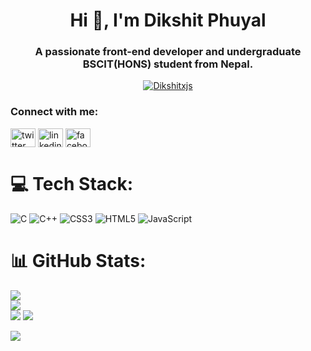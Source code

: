 <h1 align="center">Hi 👋, I'm Dikshit Phuyal</h1>
<h3 align="center">A passionate front-end developer and undergraduate BSCIT(HONS) student from Nepal.</h3>

<p align="center">
  <a href="https://github.com/ryo-ma/github-profile-trophy">
    <img src="https://github-profile-trophy.vercel.app/?username=Dikshitxjs" alt="Dikshitxjs" />
  </a>
</p>

<h3 align="left">Connect with me:</h3>
<p align="left">
  <a href="https://twitter.com/Dikshitxjs" target="blank"><img align="center" src="https://raw.githubusercontent.com/rahuldkjain/github-profile-readme-generator/master/src/images/icons/Social/twitter.svg" alt="twitter icon" height="30" width="40" /></a>
  <a href="https://linkedin.com/in/dikshit-phuyal" target="blank"><img align="center" src="https://raw.githubusercontent.com/rahuldkjain/github-profile-readme-generator/master/src/images/icons/Social/linked-in-alt.svg" alt="linkedin icon" height="30" width="40" /></a>
  <a href="https://fb.com/dikshit.phuyal" target="blank"><img align="center" src="https://raw.githubusercontent.com/rahuldkjain/github-profile-readme-generator/master/src/images/icons/Social/facebook.svg" alt="facebook icon" height="30" width="40" /></a>
</p>

# 💻 Tech Stack:
![C](https://img.shields.io/badge/c-%2300599C.svg?style=for-the-badge&logo=c&logoColor=white)
![C++](https://img.shields.io/badge/c++-%2300599C.svg?style=for-the-badge&logo=c%2B%2B&logoColor=white)
![CSS3](https://img.shields.io/badge/css3-%231572B6.svg?style=for-the-badge&logo=css3&logoColor=white)
![HTML5](https://img.shields.io/badge/html5-%23E34F26.svg?style=for-the-badge&logo=html5&logoColor=white)
![JavaScript](https://img.shields.io/badge/javascript-%23323330.svg?style=for-the-badge&logo=javascript&logoColor=%23F7DF1E)

# 📊 GitHub Stats:
![](https://github-readme-stats.vercel.app/api?username=Dikshitxjs&theme=highcontrast&hide_border=false&include_all_commits=true&count_private=true)<br/>
![](https://streak-stats.demolab.com/?user=Dikshitxjs&theme=highcontrast&hide_border=false)<br/>
![](https://github-readme-stats.vercel.app/api/top-langs/?username=Dikshitxjs&theme=highcontrast&hide_border=false&include_all_commits=true&count_private=true&layout=compact)
![](https://github-readme-streak-stats.vercel.app?user=Dikshitxjs&theme=highcontrast&hide_border=false)


[![](https://visitcount.itsvg.in/api?id=Dikshitxjs&icon=0&color=0)](https://visitcount.itsvg.in)
<!-- Proudly created with GPRM ( https://gprm.itsvg.in ) -->
